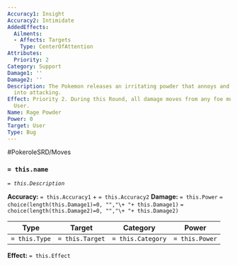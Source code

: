 ```yaml
---
Accuracy1: Insight
Accuracy2: Intimidate
AddedEffects:
  Ailments:
  - Affects: Targets
    Type: CenterOfAttention
Attributes:
  Priority: 2
Category: Support
Damage1: ''
Damage2: ''
Description: The Pokemon releases an irritating powder that annoys and enrages foes
  into attacking.
Effect: Priority 2. During this Round, all damage moves from any foe must target the
  User.
Name: Rage Powder
Power: 0
Target: User
Type: Bug
---
```


#PokeroleSRD/Moves

### `= this.name`
*`= this.Description`*

**Accuracy:** `= this.Accuracy1` + `= this.Accuracy2`
**Damage:** `= this.Power` `= choice(length(this.Damage1)=0, "","\+ "+ this.Damage1)` `= choice(length(this.Damage2)=0, "","\+ "+ this.Damage2)`

| Type          | Target          | Category          | Power          |
| ------------- | --------------- | ----------------  | -------------- |
| `= this.Type` | `= this.Target` | `= this.Category` | `= this.Power` | 

**Effect:** `= this.Effect`